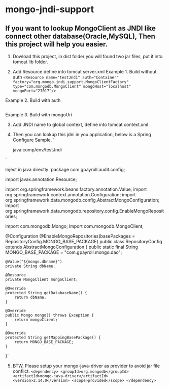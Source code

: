 mongo-jndi-support
===================
If you want to lookup MongoClient as JNDI like connect other database(Oracle,MySQL), Then this project will help you easier.
---------------------------------------------------------------------------------------------------------------------------
1. Dowload this project, in dist folder you will found two jar files, put it into tomcat lib folder.

2. Add Resource define into tomcat server.xml
Example 1. Build without auth
`<Resource name="testJndi" auth="Container" factory="org.mongo.jndi.support.MongoClientFactory" type="com.mongodb.MongoClient" mongoHost="localhost" mongoPort="27017"/>`

Example 2. Build with auth
<pre><code><Resource name="testJndi" auth="Container" factory="org.mongo.jndi.support.MongoClientFactory" type="com.mongodb.MongoClient" mongoHost="localhost" mongoPort="27017" dbName="test" username="user" password="test1234"/></code></pre>

Example 3. Build with mongoUri
> <Resource name="testJndi" auth="Container" factory="org.mongo.jndi.support.MongoClientFactory" type="com.mongodb.MongoClient" mongoUri="mongodb://user:pwd@db1.example.net:27017,db2.example.net:2500/test?replicaSet=test"/>

3. Add JNDI name to global context, define into tomcat context.xml
> <ResourceLink global="testJndi" name="testJndi" type="com.mongodb.MongoClient"/>

4. Then you can lookup this jdni in you application, below is a Spring Configure Sample.
`<?xml version="1.0" encoding="UTF-8"?>
<beans xmlns="http://www.springframework.org/schema/beans" xmlns:xsi="http://www.w3.org/2001/XMLSchema-instance" xmlns:aop="http://www.springframework.org/schema/aop"
	xmlns:tx="http://www.springframework.org/schema/tx" xmlns:context="http://www.springframework.org/schema/context"
	xsi:schemaLocation="http://www.springframework.org/schema/beans 
						http://www.springframework.org/schema/beans/spring-beans-3.0.xsd
						http://www.springframework.org/schema/tx
						http://www.springframework.org/schema/tx/spring-tx-3.0.xsd
						http://www.springframework.org/schema/aop 
						http://www.springframework.org/schema/aop/spring-aop-3.0.xsd
					    http://www.springframework.org/schema/context   
					    http://www.springframework.org/schema/context/spring-context-3.0.xsd">

	<bean id="mongoClient" class="org.springframework.jndi.JndiObjectFactoryBean">
		<property name="jndiName">
			<value>java:comp/env/testJndi</value>
		</property>
	</bean>
</beans>`

Inject in java directly
`package com.gpayroll.audit.config;

import javax.annotation.Resource;

import org.springframework.beans.factory.annotation.Value;
import org.springframework.context.annotation.Configuration;
import org.springframework.data.mongodb.config.AbstractMongoConfiguration;
import org.springframework.data.mongodb.repository.config.EnableMongoRepositories;

import com.mongodb.Mongo;
import com.mongodb.MongoClient;

@Configuration
@EnableMongoRepositories(basePackages = RepositoryConfig.MONGO_BASE_PACKAGE)
public class RepositoryConfig extends AbstractMongoConfiguration {
	public static final String MONGO_BASE_PACKAGE = "com.gpayroll.mongo.dao";

	@Value("${mongo.dbname}")
	private String dbName;

	@Resource
	private MongoClient mongoClient;

	@Override
	protected String getDatabaseName() {
		return dbName;
	}

	@Override
	public Mongo mongo() throws Exception {
		return mongoClient;
	}

	@Override
	protected String getMappingBasePackage() {
		return MONGO_BASE_PACKAGE;
	}
}`

5. BTW, Please setup your mongo-java-driver as provider to avoid jar file conflict.
		`<dependency>
			<groupId>org.mongodb</groupId>
			<artifactId>mongo-java-driver</artifactId>
			<version>2.14.0</version>
			<scope>provided</scope>
		</dependency>`
